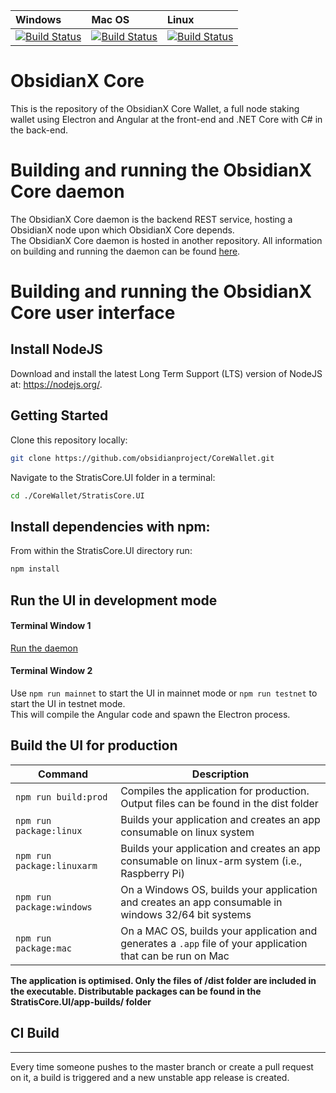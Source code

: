 | Windows | Mac OS | Linux
| :---- | :------ | :---- |
| [![Build Status](https://dev.azure.com/SolarisPlatform/SolarisCore/_apis/build/status/Hosted%20Windows%20Container)](https://dev.azure.com/SolarisPlatform/SolarisCore/_build/latest?definitionId=16) | [![Build Status](https://dev.azure.com/SolarisPlatform/SolarisCore/_apis/build/status/Hosted%20macOS)](https://dev.azure.com/SolarisPlatform/SolarisCore/_build/latest?definitionId=18) | [![Build Status](https://dev.azure.com/SolarisPlatform/SolarisCore/_apis/build/status/Hosted%20Ubuntu%201604)](https://dev.azure.com/SolarisPlatform/SolarisCore/_build/latest?definitionId=17)

# ObsidianX Core

This is the repository of the ObsidianX Core Wallet, a full node staking wallet using Electron and Angular at the front-end and .NET Core with C# in the back-end.

# Building and running the ObsidianX Core daemon

The ObsidianX Core daemon is the backend REST service, hosting a ObsidianX node upon which ObsidianX Core depends.  
The ObsidianX Core daemon is hosted in another repository. All information on building and running the daemon can be found [here](https://github.com/obsidianproject/ObsidianX/blob/master/Documentation/getting-started.md).

# Building and running the ObsidianX Core user interface

## Install NodeJS

Download and install the latest Long Term Support (LTS) version of NodeJS at: https://nodejs.org/. 

## Getting Started

Clone this repository locally:

``` bash
git clone https://github.com/obsidianproject/CoreWallet.git
```

Navigate to the StratisCore.UI folder in a terminal:
``` bash
cd ./CoreWallet/StratisCore.UI
```

## Install dependencies with npm:

From within the StratisCore.UI directory run:

``` bash
npm install
```

## Run the UI in development mode

#### Terminal Window 1
[Run the daemon](https://github.com/obsidianproject/ObsidianX/blob/master/Documentation/getting-started.md)  

#### Terminal Window 2
Use `npm run mainnet` to start the UI in mainnet mode or `npm run testnet` to start the UI in testnet mode.  
This will compile the Angular code and spawn the Electron process.

## Build the UI for production

|Command|Description|
|--|--|
|`npm run build:prod`| Compiles the application for production. Output files can be found in the dist folder |
|`npm run package:linux`| Builds your application and creates an app consumable on linux system |
|`npm run package:linuxarm`| Builds your application and creates an app consumable on linux-arm system (i.e., Raspberry Pi) |
|`npm run package:windows`| On a Windows OS, builds your application and creates an app consumable in windows 32/64 bit systems |
|`npm run package:mac`|  On a MAC OS, builds your application and generates a `.app` file of your application that can be run on Mac |

**The application is optimised. Only the files of /dist folder are included in the executable. Distributable packages can be found in the StratisCore.UI/app-builds/ folder**

## CI Build
-----------

Every time someone pushes to the master branch or create a pull request on it, a build is triggered and a new unstable app release is created.


